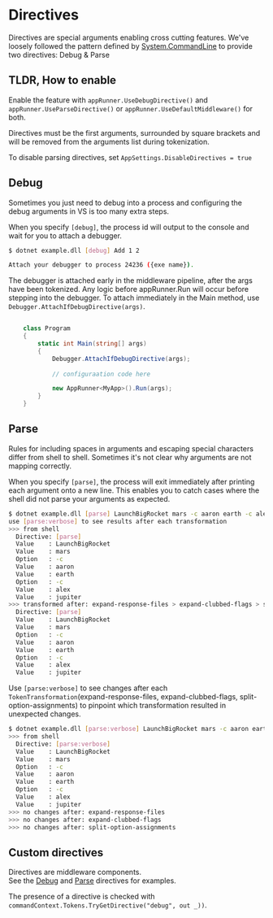 # Directives

Directives are special arguments enabling cross cutting features.  We've loosely followed the pattern defined by  [System.CommandLine](https://github.com/dotnet/command-line-api/wiki/Features-overview#debugging) to provide two directives: Debug & Parse


## TLDR, How to enable 
Enable the feature with `appRunner.UseDebugDirective()` and `appRunner.UseParseDirective()` or `appRunner.UseDefaultMiddleware()` for both.

Directives must be the first arguments, surrounded by square brackets and will be removed from the arguments list during tokenization.

To disable parsing directives, set `AppSettings.DisableDirectives = true`

## Debug

Sometimes you just need to debug into a process and configuring the debug arguments in VS is too many extra steps.

When you specify `[debug]`, the process id will output to the console and wait for you to attach a debugger.

```bash
$ dotnet example.dll [debug] Add 1 2

Attach your debugger to process 24236 ({exe name}).
```

The debugger is attached early in the middleware pipeline, after the args have been tokenized. 
Any logic before appRunner.Run will occur before stepping into the debugger.
To attach immediately in the Main method, use `Debugger.AttachIfDebugDirective(args)`.

```c#

    class Program
    {
        static int Main(string[] args)
        {
            Debugger.AttachIfDebugDirective(args);
            
            // configuraation code here

            new AppRunner<MyApp>().Run(args);
        }
    }
```

## Parse

Rules for including spaces in arguments and escaping special characters differ from shell to shell.  Sometimes it's not clear why arguments are not mapping correctly.

When you specify `[parse]`, the process will exit immediately after printing each argument onto a new line.  This enables you to catch cases where the shell did not parse your arguments as expected.

```bash
$ dotnet example.dll [parse] LaunchBigRocket mars -c aaron earth -c alex jupiter
use [parse:verbose] to see results after each transformation
>>> from shell
  Directive: [parse]
  Value    : LaunchBigRocket
  Value    : mars
  Option   : -c
  Value    : aaron
  Value    : earth
  Option   : -c
  Value    : alex
  Value    : jupiter
>>> transformed after: expand-response-files > expand-clubbed-flags > split-option-assignment
  Directive: [parse]
  Value    : LaunchBigRocket
  Value    : mars
  Option   : -c
  Value    : aaron
  Value    : earth
  Option   : -c
  Value    : alex
  Value    : jupiter
```

Use `[parse:verbose]` to see changes after each `TokenTransformation`(expand-response-files, expand-clubbed-flags, split-option-assignments) to pinpoint which transformation resulted in unexpected changes.

```bash
$ dotnet example.dll [parse:verbose] LaunchBigRocket mars -c aaron earth -c alex jupiter
>>> from shell
  Directive: [parse:verbose]
  Value    : LaunchBigRocket
  Value    : mars
  Option   : -c
  Value    : aaron
  Value    : earth
  Option   : -c
  Value    : alex
  Value    : jupiter
>>> no changes after: expand-response-files
>>> no changes after: expand-clubbed-flags
>>> no changes after: split-option-assignments
```

## Custom directives

Directives are middleware components.  
See the [Debug](https://github.com/bilal-fazlani/commanddotnet/blob/beta-v3/master/CommandDotNet/Directives/DebugDirective.cs) 
and [Parse](https://github.com/bilal-fazlani/commanddotnet/blob/beta-v3/master/CommandDotNet/Directives/ParseDirective.cs) directives
for examples. 

The presence of a directive is checked with `commandContext.Tokens.TryGetDirective("debug", out _))`.
